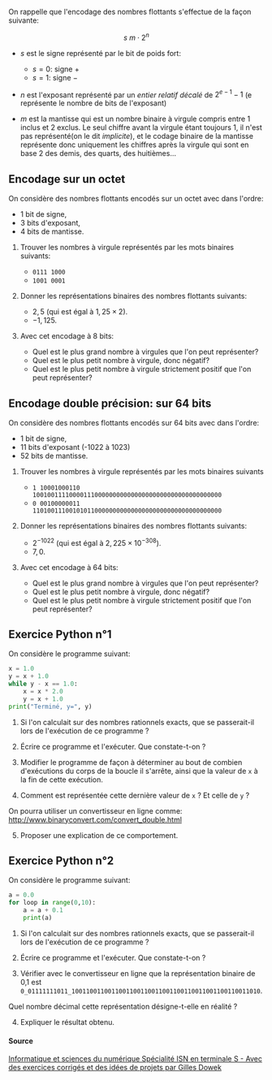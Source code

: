 On rappelle que l'encodage des nombres flottants s'effectue de la façon suivante:

$$
s\ m \cdot 2^n
$$

- $s$ est le signe représenté par le bit de poids fort:
    - $s=0$: signe $+$
    - $s=1$: signe $-$


- $n$ est l'exposant représenté par un *entier relatif décalé* de $2^{e-1} - 1$ (e représente le
  nombre de bits de l'exposant)

- $m$ est la mantisse qui est un nombre binaire à virgule compris entre 1 inclus et 2 exclus. Le
  seul chiffre avant la virgule étant toujours 1, il n'est pas représenté(on le dit *implicite*),
  et le codage binaire de la mantisse représente donc uniquement les chiffres après la virgule qui
  sont en base 2 des demis, des quarts, des huitièmes...


## Encodage sur un octet

On considère des nombres flottants encodés sur un octet avec dans l'ordre:

- 1 bit de signe,
- 3 bits d'exposant,
- 4 bits de mantisse.

1. Trouver les nombres à virgule représentés par les mots binaires suivants:

   - `0111 1000`
   - `1001 0001`

2. Donner les représentations binaires des nombres flottants suivants:

   - $2,5$ (qui est égal à $1,25 \times 2$).
   - $-1,125$.

3. Avec cet encodage à 8 bits: 

   - Quel est le plus grand nombre à virgules que l'on peut représenter?
   - Quel est le plus petit nombre à virgule, donc négatif?
   - Quel est le plus petit nombre à virgule strictement positif que l'on peut représenter?

## Encodage double précision: sur 64 bits

On considère des nombres flottants encodés sur 64 bits avec dans l'ordre:

- 1 bit de signe,
- 11 bits d'exposant (-1022 à 1023)
- 52 bits de mantisse.

1. Trouver les nombres à virgule représentés par les mots binaires suivants

   - `1 10001000110 1001001111000011100000000000000000000000000000000000`
   - `0 00100000011 1101001110010101100000000000000000000000000000000000`

2. Donner les représentations binaires des nombres flottants suivants:

   - $2^{-1022}$ (qui est égal à $2,225 \times 10^{-308}$).
   - $7,0$.

3. Avec cet encodage à 64 bits: 

   - Quel est le plus grand nombre à virgules que l'on peut représenter?
   - Quel est le plus petit nombre à virgule, donc négatif?
   - Quel est le plus petit nombre à virgule strictement positif que l'on peut représenter?


## Exercice Python n°1

On considère le programme suivant:

```python
x = 1.0
y = x + 1.0
while y - x == 1.0:
    x = x * 2.0
    y = x + 1.0
print("Terminé, y=", y)
```

1. Si l'on calculait sur des nombres rationnels exacts, que se passerait-il lors de l'exécution de
   ce programme ?

2. Écrire ce programme et l'exécuter. Que constate-t-on ?

3. Modifier le programme de façon à déterminer au bout de combien d'exécutions du corps de la
   boucle il s'arrête, ainsi que la valeur de `x` à la fin de cette exécution.

4. Comment est représentée cette dernière valeur de `x` ? Et celle de `y` ? 

On pourra utiliser un convertisseur en ligne comme:
<http://www.binaryconvert.com/convert_double.html>

5. Proposer une explication de ce comportement.

## Exercice Python n°2

On considère le programme suivant:

```python
a = 0.0
for loop in range(0,10):
    a = a + 0.1
    print(a)
```

1. Si l'on calculait sur des nombres rationnels exacts, que se passerait-il lors de l'exécution de
   ce programme ?

2. Écrire ce programme et l'exécuter. Que constate-t-on ?

3. Vérifier avec le convertisseur en ligne que la représentation binaire de 0,1 est
   `0_01111111011_1001100110011001100110011001100110011001100110011010`.

Quel nombre décimal cette représentation désigne-t-elle en réalité ?

4. Expliquer le résultat obtenu.

#### Source

[Informatique et sciences du numérique Spécialité ISN en terminale S - Avec des exercices corrigés et des idées de projets par Gilles Dowek](http://www.editions-eyrolles.com/Livre/9782212135435/)
